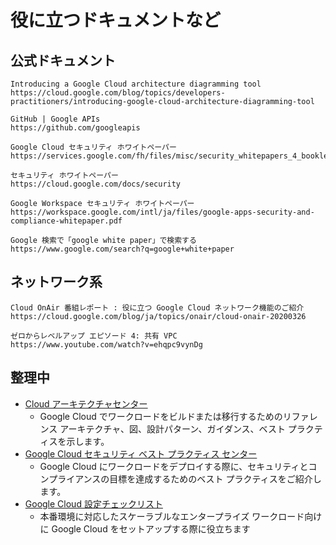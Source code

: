 # 役に立つドキュメントなど

## 公式ドキュメント


```
Introducing a Google Cloud architecture diagramming tool
https://cloud.google.com/blog/topics/developers-practitioners/introducing-google-cloud-architecture-diagramming-tool
```
```
GitHub | Google APIs
https://github.com/googleapis
```
```
Google Cloud セキュリティ ホワイトペーパー
https://services.google.com/fh/files/misc/security_whitepapers_4_booklet_jp.pdf
```
```
セキュリティ ホワイトペーパー
https://cloud.google.com/docs/security
```
```
Google Workspace セキュリティ ホワイトペーパー
https://workspace.google.com/intl/ja/files/google-apps-security-and-compliance-whitepaper.pdf
```
```
Google 検索で「google white paper」で検索する
https://www.google.com/search?q=google+white+paper
```

## ネットワーク系

```
Cloud OnAir 番組レポート : 役に立つ Google Cloud ネットワーク機能のご紹介
https://cloud.google.com/blog/ja/topics/onair/cloud-onair-20200326
```
```
ゼロからレベルアップ エピソード 4: 共有 VPC
https://www.youtube.com/watch?v=ehqpc9vynDg
```

## 整理中

+ [Cloud アーキテクチャセンター](https://cloud.google.com/architecture)
  + Google Cloud でワークロードをビルドまたは移行するためのリファレンス アーキテクチャ、図、設計パターン、ガイダンス、ベスト プラクティスを示します。
+ [Google Cloud セキュリティ ベスト プラクティス センター](https://cloud.google.com/security/best-practices)
  + Google Cloud にワークロードをデプロイする際に、セキュリティとコンプライアンスの目標を達成するためのベスト プラクティスをご紹介します。
+ [Google Cloud 設定チェックリスト](https://cloud.google.com/docs/enterprise/setup-checklist)
  + 本番環境に対応したスケーラブルなエンタープライズ ワークロード向けに Google Cloud をセットアップする際に役立ちます

